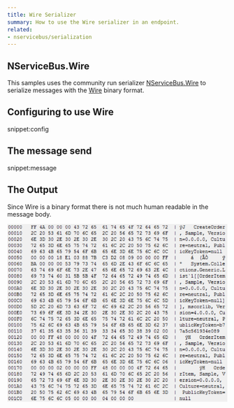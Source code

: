 ```yaml
---
title: Wire Serializer
summary: How to use the Wire serializer in an endpoint.
related:
- nservicebus/serialization
---
```


## NServiceBus.Wire

This samples uses the community run serializer [NServiceBus.Wire](https://github.com/hmemcpy/NServiceBus.Wire) to serialize messages with the [Wire](https://github.com/rogeralsing/Wire) binary format.


## Configuring to use Wire 

snippet:config


## The message send

snippet:message


## The Output

Since Wire is a binary format there is not much human readable in the message body.

![](wirebinary.png)
